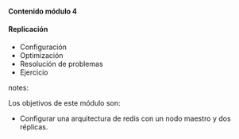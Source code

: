 #### Contenido módulo 4

#### Replicación

* Configuración
* Optimización
* Resolución de problemas
* Ejercicio

notes:

Los objetivos de este módulo son:

* Configurar una arquitectura de redis con un nodo maestro y dos réplicas.